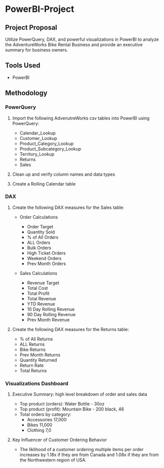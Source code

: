 # PowerBI-Project

## Project Proposal
Utilize PowerQuery, DAX, and powerful visualizations in PowerBI to analyze the AdventureWorks Bike Rental Business and provide an executive summary for business owners.

## Tools Used
- PowerBI

## Methodology

### PowerQuery
1. Import the following AdvenutreWorks csv tables into PowerBI using PowerQuery:
    - Calendar_Lookup
    - Customer_Lookup
    - Product_Category_Lookup
    - Product_Subcategory_Lookup
    - Territory_Lookup
    - Returns
    - Sales
  
2. Clean up and verify column names and data types

3. Create a Rolling Calendar table

### DAX
1. Create the following DAX measures for the Sales table:
    - Order Calculations
        - Order Target
        - Quantity Sold
        - % of All Orders
        - ALL Orders
        - Bulk Orders
        - High Ticket Orders
        - Weekend Orders
        - Prev Month Orders
  
    - Sales Calculations
        - Revenue Target
        - Total Cost
        - Total Profit
        - Total Revenue
        - YTD Revenue
        - 10 Day Rolling Revenue
        - 90 Day Rolling Revenue
        - Prev Month Revenue

2. Create the following DAX measures for the Returns table:
    - % of All Returns
    - ALL Returns
    - Bike Returns
    - Prev Month Returns
    - Quantity Returned
    - Return Rate
    - Total Returns
  
### Visualizations Dashboard
1. Executive Summary: high level breakdown of order and sales data
    - Top product (orders): Water Bottle - 30oz
    - Top product (profit): Mountain Bike - 200 black, 46
    - Total orders by category:
      - Accessories 17,000
      - Bikes 11,000
      - Clothing 7,0
    
2. Key Influencer of Customer Ordering Behavior
    - The liklihood of a customer ordering multiple items per order increases by 1.18x if they are from Canada and 1.08x if they are from the Northwestern region of USA. 
